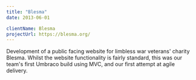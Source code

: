 ```yaml
---
title: "Blesma"
date: 2013-06-01

clientName: Blesma
projectUrl: https://blesma.org/
---
```


Development of a public facing website for limbless war veterans' charity Blesma. Whilst the website functionality is fairly standard, this was our team's first Umbraco build using MVC, and our first attempt at agile delivery.
